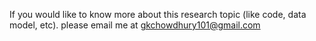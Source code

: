 If you would like to know more about this research topic (like code, data model, etc).
please email me at gkchowdhury101@gmail.com 